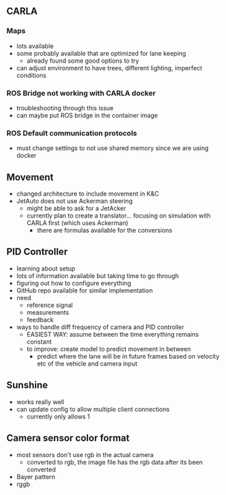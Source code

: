 ## CARLA
### Maps
- lots available
- some probably available that are optimized for lane keeping
	- already found some good options to try
- can adjust environment to have trees, different lighting, imperfect conditions
### ROS Bridge not working with CARLA docker
- troubleshooting through this issue
- can maybe put ROS bridge in the container image
### ROS Default communication protocols
- must change settings to not use shared memory since we are using docker

## Movement
- changed architecture to include movement in K&C
- JetAuto does not use Ackerman steering
	- might be able to ask for a JetAcker
	- currently plan to create a translator... focusing on simulation with CARLA first (which uses Ackerman)
		- there are formulas available for the conversions

## PID Controller
- learning about setup
- lots of information available but taking time to go through
- figuring out how to configure everything
- GitHub repo available for similar implementation
- need
	- reference signal
	- measurements
	- feedback
- ways to handle diff frequency of camera and PID controller
	- EASIEST WAY: assume between the time everything remains constant
	- to improve: create model to predict movement in between
		- predict where the lane will be in future frames based on velocity etc of the vehicle and camera input

## Sunshine
- works really well
- can update config to allow multiple client connections
	- currently only allows 1

## Camera sensor color format
- most sensors don't use rgb in the actual camera
	- converted to rgb, the image file has the rgb data after its been converted
- Bayer pattern
- rggb